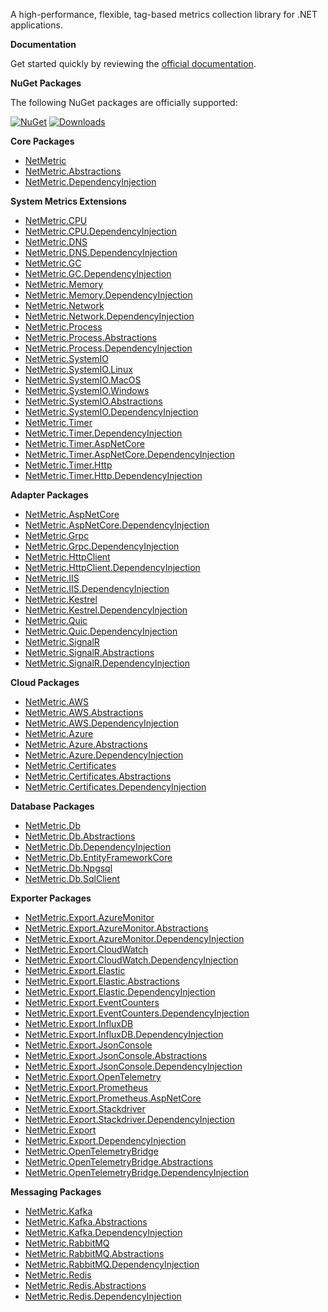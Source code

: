 A high-performance, flexible, tag-based metrics collection library for .NET applications.

**Documentation**

Get started quickly by reviewing the [official documentation](https://netmetric.net).

**NuGet Packages**

The following NuGet packages are officially supported:

[![NuGet](https://img.shields.io/nuget/v/NetMetric.svg)](https://www.nuget.org/packages/NetMetric/) [![Downloads](https://img.shields.io/nuget/dt/NetMetric.svg)](https://www.nuget.org/packages/NetMetric/)

**Core Packages**

* [NetMetric](https://www.nuget.org/packages/NetMetric/)
* [NetMetric.Abstractions](https://www.nuget.org/packages/NetMetric.Abstractions/)
* [NetMetric.DependencyInjection](https://www.nuget.org/packages/NetMetric.DependencyInjection/)

**System Metrics Extensions**

* [NetMetric.CPU](https://www.nuget.org/packages/NetMetric.CPU/)
* [NetMetric.CPU.DependencyInjection](https://www.nuget.org/packages/NetMetric.CPU.DependencyInjection/)
* [NetMetric.DNS](https://www.nuget.org/packages/NetMetric.DNS/)
* [NetMetric.DNS.DependencyInjection](https://www.nuget.org/packages/NetMetric.DNS.DependencyInjection/)
* [NetMetric.GC](https://www.nuget.org/packages/NetMetric.GC/)
* [NetMetric.GC.DependencyInjection](https://www.nuget.org/packages/NetMetric.GC.DependencyInjection/)
* [NetMetric.Memory](https://www.nuget.org/packages/NetMetric.Memory/)
* [NetMetric.Memory.DependencyInjection](https://www.nuget.org/packages/NetMetric.Memory.DependencyInjection/)
* [NetMetric.Network](https://www.nuget.org/packages/NetMetric.Network/)
* [NetMetric.Network.DependencyInjection](https://www.nuget.org/packages/NetMetric.Network.DependencyInjection/)
* [NetMetric.Process](https://www.nuget.org/packages/NetMetric.Process/)
* [NetMetric.Process.Abstractions](https://www.nuget.org/packages/NetMetric.Process.Abstractions/)
* [NetMetric.Process.DependencyInjection](https://www.nuget.org/packages/NetMetric.Process.DependencyInjection/)
* [NetMetric.SystemIO](https://www.nuget.org/packages/NetMetric.SystemIO/)
* [NetMetric.SystemIO.Linux](https://www.nuget.org/packages/NetMetric.SystemIO.Linux/)
* [NetMetric.SystemIO.MacOS](https://www.nuget.org/packages/NetMetric.SystemIO.MacOS/)
* [NetMetric.SystemIO.Windows](https://www.nuget.org/packages/NetMetric.SystemIO.Windows/)
* [NetMetric.SystemIO.Abstractions](https://www.nuget.org/packages/NetMetric.SystemIO.Abstractions/)
* [NetMetric.SystemIO.DependencyInjection](https://www.nuget.org/packages/NetMetric.SystemIO.DependencyInjection/)
* [NetMetric.Timer](https://www.nuget.org/packages/NetMetric.Timer/)
* [NetMetric.Timer.DependencyInjection](https://www.nuget.org/packages/NetMetric.Timer.DependencyInjection/)
* [NetMetric.Timer.AspNetCore](https://www.nuget.org/packages/NetMetric.Timer.AspNetCore/)
* [NetMetric.Timer.AspNetCore.DependencyInjection](https://www.nuget.org/packages/NetMetric.Timer.AspNetCore.DependencyInjection/)
* [NetMetric.Timer.Http](https://www.nuget.org/packages/NetMetric.Timer.Http/)
* [NetMetric.Timer.Http.DependencyInjection](https://www.nuget.org/packages/NetMetric.Timer.Http.DependencyInjection/)

**Adapter Packages**

* [NetMetric.AspNetCore](https://www.nuget.org/packages/NetMetric.AspNetCore/)
* [NetMetric.AspNetCore.DependencyInjection](https://www.nuget.org/packages/NetMetric.AspNetCore.DependencyInjection/)
* [NetMetric.Grpc](https://www.nuget.org/packages/NetMetric.Grpc/)
* [NetMetric.Grpc.DependencyInjection](https://www.nuget.org/packages/NetMetric.Grpc.DependencyInjection/)
* [NetMetric.HttpClient](https://www.nuget.org/packages/NetMetric.HttpClient/)
* [NetMetric.HttpClient.DependencyInjection](https://www.nuget.org/packages/NetMetric.HttpClient.DependencyInjection/)
* [NetMetric.IIS](https://www.nuget.org/packages/NetMetric.IIS/)
* [NetMetric.IIS.DependencyInjection](https://www.nuget.org/packages/NetMetric.IIS.DependencyInjection/)
* [NetMetric.Kestrel](https://www.nuget.org/packages/NetMetric.Kestrel/)
* [NetMetric.Kestrel.DependencyInjection](https://www.nuget.org/packages/NetMetric.Kestrel.DependencyInjection/)
* [NetMetric.Quic](https://www.nuget.org/packages/NetMetric.Quic/)
* [NetMetric.Quic.DependencyInjection](https://www.nuget.org/packages/NetMetric.Quic.DependencyInjection/)
* [NetMetric.SignalR](https://www.nuget.org/packages/NetMetric.SignalR/)
* [NetMetric.SignalR.Abstractions](https://www.nuget.org/packages/NetMetric.SignalR.Abstractions/)
* [NetMetric.SignalR.DependencyInjection](https://www.nuget.org/packages/NetMetric.SignalR.DependencyInjection/)

**Cloud Packages**

* [NetMetric.AWS](https://www.nuget.org/packages/NetMetric.AWS/)
* [NetMetric.AWS.Abstractions](https://www.nuget.org/packages/NetMetric.AWS.Abstractions/)
* [NetMetric.AWS.DependencyInjection](https://www.nuget.org/packages/NetMetric.AWS.DependencyInjection/)
* [NetMetric.Azure](https://www.nuget.org/packages/NetMetric.Azure/)
* [NetMetric.Azure.Abstractions](https://www.nuget.org/packages/NetMetric.Azure.Abstractions/)
* [NetMetric.Azure.DependencyInjection](https://www.nuget.org/packages/NetMetric.Azure.DependencyInjection/)
* [NetMetric.Certificates](https://www.nuget.org/packages/NetMetric.Certificates/)
* [NetMetric.Certificates.Abstractions](https://www.nuget.org/packages/NetMetric.Certificates.Abstractions/)
* [NetMetric.Certificates.DependencyInjection](https://www.nuget.org/packages/NetMetric.Certificates.DependencyInjection/)

**Database Packages**

* [NetMetric.Db](https://www.nuget.org/packages/NetMetric.Db/)
* [NetMetric.Db.Abstractions](https://www.nuget.org/packages/NetMetric.Db.Abstractions/)
* [NetMetric.Db.DependencyInjection](https://www.nuget.org/packages/NetMetric.Db.DependencyInjection/)
* [NetMetric.Db.EntityFrameworkCore](https://www.nuget.org/packages/NetMetric.Db.EntityFrameworkCore/)
* [NetMetric.Db.Npgsql](https://www.nuget.org/packages/NetMetric.Db.Npgsql/)
* [NetMetric.Db.SqlClient](https://www.nuget.org/packages/NetMetric.Db.SqlClient/)

**Exporter Packages**

* [NetMetric.Export.AzureMonitor](https://www.nuget.org/packages/NetMetric.Export.AzureMonitor/)
* [NetMetric.Export.AzureMonitor.Abstractions](https://www.nuget.org/packages/NetMetric.Export.AzureMonitor.Abstractions/)
* [NetMetric.Export.AzureMonitor.DependencyInjection](https://www.nuget.org/packages/NetMetric.Export.AzureMonitor.DependencyInjection/)
* [NetMetric.Export.CloudWatch](https://www.nuget.org/packages/NetMetric.Export.CloudWatch/)
* [NetMetric.Export.CloudWatch.DependencyInjection](https://www.nuget.org/packages/NetMetric.Export.CloudWatch.DependencyInjection/)
* [NetMetric.Export.Elastic](https://www.nuget.org/packages/NetMetric.Export.Elastic/)
* [NetMetric.Export.Elastic.Abstractions](https://www.nuget.org/packages/NetMetric.Export.Elastic.Abstractions/)
* [NetMetric.Export.Elastic.DependencyInjection](https://www.nuget.org/packages/NetMetric.Export.Elastic.DependencyInjection/)
* [NetMetric.Export.EventCounters](https://www.nuget.org/packages/NetMetric.Export.EventCounters/)
* [NetMetric.Export.EventCounters.DependencyInjection](https://www.nuget.org/packages/NetMetric.Export.EventCounters.DependencyInjection/)
* [NetMetric.Export.InfluxDB](https://www.nuget.org/packages/NetMetric.Export.InfluxDB/)
* [NetMetric.Export.InfluxDB.DependencyInjection](https://www.nuget.org/packages/NetMetric.Export.InfluxDB.DependencyInjection/)
* [NetMetric.Export.JsonConsole](https://www.nuget.org/packages/NetMetric.Export.JsonConsole/)
* [NetMetric.Export.JsonConsole.Abstractions](https://www.nuget.org/packages/NetMetric.Export.JsonConsole.Abstractions/)
* [NetMetric.Export.JsonConsole.DependencyInjection](https://www.nuget.org/packages/NetMetric.Export.JsonConsole.DependencyInjection/)
* [NetMetric.Export.OpenTelemetry](https://www.nuget.org/packages/NetMetric.Export.OpenTelemetry/)
* [NetMetric.Export.Prometheus](https://www.nuget.org/packages/NetMetric.Export.Prometheus/)
* [NetMetric.Export.Prometheus.AspNetCore](https://www.nuget.org/packages/NetMetric.Export.Prometheus.AspNetCore/)
* [NetMetric.Export.Stackdriver](https://www.nuget.org/packages/NetMetric.Export.Stackdriver/)
* [NetMetric.Export.Stackdriver.DependencyInjection](https://www.nuget.org/packages/NetMetric.Export.Stackdriver.DependencyInjection/)
* [NetMetric.Export](https://www.nuget.org/packages/NetMetric.Export/)
* [NetMetric.Export.DependencyInjection](https://www.nuget.org/packages/NetMetric.Export.DependencyInjection/)
* [NetMetric.OpenTelemetryBridge](https://www.nuget.org/packages/NetMetric.OpenTelemetryBridge/)
* [NetMetric.OpenTelemetryBridge.Abstractions](https://www.nuget.org/packages/NetMetric.OpenTelemetryBridge.Abstractions/)
* [NetMetric.OpenTelemetryBridge.DependencyInjection](https://www.nuget.org/packages/NetMetric.OpenTelemetryBridge.DependencyInjection/)

**Messaging Packages**

* [NetMetric.Kafka](https://www.nuget.org/packages/NetMetric.Kafka/)
* [NetMetric.Kafka.Abstractions](https://www.nuget.org/packages/NetMetric.Kafka.Abstractions/)
* [NetMetric.Kafka.DependencyInjection](https://www.nuget.org/packages/NetMetric.Kafka.DependencyInjection/)
* [NetMetric.RabbitMQ](https://www.nuget.org/packages/NetMetric.RabbitMQ/)
* [NetMetric.RabbitMQ.Abstractions](https://www.nuget.org/packages/NetMetric.RabbitMQ.Abstractions/)
* [NetMetric.RabbitMQ.DependencyInjection](https://www.nuget.org/packages/NetMetric.RabbitMQ.DependencyInjection/)
* [NetMetric.Redis](https://www.nuget.org/packages/NetMetric.Redis/)
* [NetMetric.Redis.Abstractions](https://www.nuget.org/packages/NetMetric.Redis.Abstractions/)
* [NetMetric.Redis.DependencyInjection](https://www.nuget.org/packages/NetMetric.Redis.DependencyInjection/)
